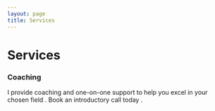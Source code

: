 ```yaml
---
layout: page
title: Services
---
```


# Services

### Coaching

I provide coaching and one-on-one support to help you excel in your chosen field . Book an introductory call today . 
